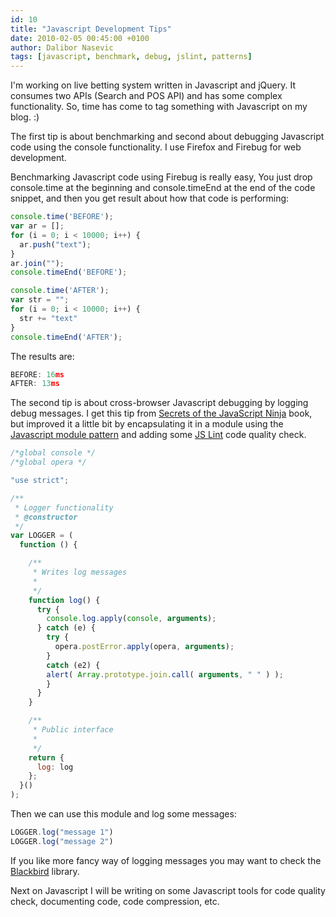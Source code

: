 ```yaml
---
id: 10
title: "Javascript Development Tips"
date: 2010-02-05 00:45:00 +0100
author: Dalibor Nasevic
tags: [javascript, benchmark, debug, jslint, patterns]
---
```


I'm working on live betting system written in Javascript and jQuery. It consumes two APIs (Search and POS API) and has some complex functionality. So, time has come to tag something with Javascript on my blog. :)

The first tip is about benchmarking and second about debugging Javascript code using the console functionality. I use Firefox and Firebug for web development.

Benchmarking Javascript code using Firebug is really easy, You just drop console.time at the beginning and console.timeEnd at the end of the code snippet, and then you get result about how that code is performing:

```javascript
console.time('BEFORE');
var ar = [];
for (i = 0; i < 10000; i++) {
  ar.push("text");
}
ar.join("");
console.timeEnd('BEFORE');

console.time('AFTER');
var str = "";
for (i = 0; i < 10000; i++) {
  str += "text"
}
console.timeEnd('AFTER');
```

The results are:

```javascript
BEFORE: 16ms
AFTER: 13ms
```

The second tip is about cross-browser Javascript debugging by logging debug messages. I get this tip from [Secrets of the JavaScript Ninja](http://jsninja.com/ "Secrets of the JavaScript Ninja book") book, but improved it a little bit by encapsulating it in a module using the [Javascript module pattern](http://www.yuiblog.com/blog/2007/06/12/module-pattern/ "Javascript module pattern") and adding some [JS Lint](http://www.jslint.com/ "JS Lint") code quality check.

```javascript
/*global console */
/*global opera */

"use strict";

/**
 * Logger functionality
 * @constructor
 */
var LOGGER = (
  function () {

    /**
     * Writes log messages
     * 
     */
    function log() {
      try {
        console.log.apply(console, arguments);
      } catch (e) {
        try {
          opera.postError.apply(opera, arguments);
        } 
        catch (e2) {
        alert( Array.prototype.join.call( arguments, " " ) );
        }
      }
    }

    /**
     * Public interface
     * 
     */
    return {
      log: log
    };
  }()
);
```

Then we can use this module and log some messages:

```javascript
LOGGER.log("message 1")
LOGGER.log("message 2")
```

If you like more fancy way of logging messages you may want to check the [Blackbird](http://www.gscottolson.com/blackbirdjs/ "Blackbird message logging library") library.

Next on Javascript I will be writing on some Javascript tools for code quality check, documenting code, code compression, etc.
